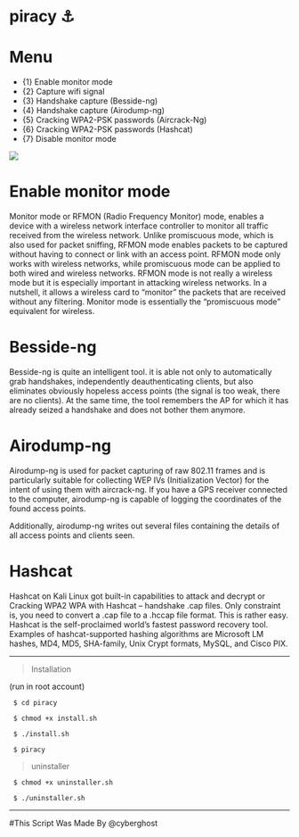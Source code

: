 # piracy ⚓️


# Menu
* {1} Enable monitor mode
* {2} Capture wifi signal
* {3} Handshake capture (Besside-ng)
* {4} Handshake capture (Airodump-ng)
* {5} Cracking WPA2-PSK passwords (Aircrack-Ng)
* {6} Cracking WPA2-PSK passwords (Hashcat)
* {7} Disable monitor mode 



<IMG SRC="https://github.com/AnonymousAt3/piracy/blob/main/img/piracy.mp4">

# Enable monitor mode
Monitor mode or RFMON (Radio Frequency Monitor) mode, enables a device with a wireless network interface controller to monitor all traffic received from the wireless network. Unlike promiscuous mode, which is also used for packet sniffing, RFMON mode enables packets to be captured without having to connect or link with an access point. RFMON mode only works with wireless networks, while promiscuous mode can be applied to both wired and wireless networks. RFMON mode is not really a wireless mode but it is especially important in attacking wireless networks. In a nutshell, it allows a wireless card to “monitor” the packets that are received without any filtering. Monitor mode is essentially the “promiscuous mode” equivalent for wireless. 

# Besside-ng
Besside-ng is quite an intelligent tool. it is able not only to automatically grab handshakes, independently deauthenticating clients, but also eliminates obviously hopeless access points (the signal is too weak, there are no clients). At the same time, the tool remembers the AP for which it has already seized a handshake and does not bother them anymore.

# Airodump-ng
Airodump-ng is used for packet capturing of raw 802.11 frames and is particularly suitable for collecting WEP IVs (Initialization Vector) for the intent of using them with aircrack-ng. If you have a GPS receiver connected to the computer, airodump-ng is capable of logging the coordinates of the found access points.

Additionally, airodump-ng writes out several files containing the details of all access points and clients seen.

# Hashcat 
Hashcat on Kali Linux got built-in capabilities to attack and decrypt or Cracking WPA2 WPA with Hashcat – handshake .cap files. Only constraint is, you need to convert a .cap file to a .hccap file format. This is rather easy.
Hashcat is the self-proclaimed world’s fastest password recovery tool. Examples of hashcat-supported hashing algorithms are Microsoft LM hashes, MD4, MD5, SHA-family, Unix Crypt formats, MySQL, and Cisco PIX.


--------------------------------

> Installation 

 (run in root account)

     $ cd piracy
     
     $ chmod +x install.sh
	
     $ ./install.sh
   
     $ piracy
     
     
> uninstaller

     $ chmod +x uninstaller.sh

     $ ./uninstaller.sh

--------------------------------
     
     
#This Script Was Made By @cyberghost

